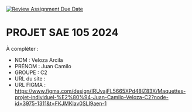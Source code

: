 [![Review Assignment Due Date](https://classroom.github.com/assets/deadline-readme-button-22041afd0340ce965d47ae6ef1cefeee28c7c493a6346c4f15d667ab976d596c.svg)](https://classroom.github.com/a/tqlspz30)
# PROJET SAE 105 2024

À compléter :

- NOM : Veloza Arcila
- PRÉNOM : Juan Camilo
- GROUPE : C2
- URL du site :
- URL FIGMA : https://www.figma.com/design/IRUvajFL5665XPd48lZ83X/Maquettes-projet-individuel-%E2%80%94-Juan-Camilo-Veloza-C2?node-id=3975-1311&t=FKJMKlav0SLI9aen-1
